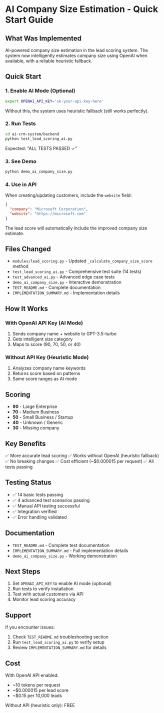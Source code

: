 # AI Company Size Estimation - Quick Start Guide

## What Was Implemented

AI-powered company size estimation in the lead scoring system. The system now intelligently estimates company size using OpenAI when available, with a reliable heuristic fallback.

## Quick Start

### 1. Enable AI Mode (Optional)

```bash
export OPENAI_API_KEY='sk-your-api-key-here'
```

Without this, the system uses heuristic fallback (still works perfectly).

### 2. Run Tests

```bash
cd ai-crm-system/backend
python test_lead_scoring_ai.py
```

Expected: "ALL TESTS PASSED ✓"

### 3. See Demo

```bash
python demo_ai_company_size.py
```

### 4. Use in API

When creating/updating customers, include the `website` field:

```json
{
  "company": "Microsoft Corporation",
  "website": "https://microsoft.com"
}
```

The lead score will automatically include the improved company size estimate.

## Files Changed

- `modules/lead_scoring.py` - Updated `_calculate_company_size_score` method
- `test_lead_scoring_ai.py` - Comprehensive test suite (14 tests)
- `test_advanced_ai.py` - Advanced edge case tests
- `demo_ai_company_size.py` - Interactive demonstration
- `TEST_README.md` - Complete documentation
- `IMPLEMENTATION_SUMMARY.md` - Implementation details

## How It Works

### With OpenAI API Key (AI Mode)
1. Sends company name + website to GPT-3.5-turbo
2. Gets intelligent size category
3. Maps to score (90, 70, 50, or 40)

### Without API Key (Heuristic Mode)
1. Analyzes company name keywords
2. Returns score based on patterns
3. Same score ranges as AI mode

## Scoring

- **90** - Large Enterprise
- **70** - Medium Business  
- **50** - Small Business / Startup
- **40** - Unknown / Generic
- **30** - Missing company

## Key Benefits

✅ More accurate lead scoring
✅ Works without OpenAI (heuristic fallback)
✅ No breaking changes
✅ Cost efficient (~$0.000015 per request)
✅ All tests passing

## Testing Status

- ✅ 14 basic tests passing
- ✅ 4 advanced test scenarios passing
- ✅ Manual API testing successful
- ✅ Integration verified
- ✅ Error handling validated

## Documentation

- `TEST_README.md` - Complete test documentation
- `IMPLEMENTATION_SUMMARY.md` - Full implementation details
- `demo_ai_company_size.py` - Working demonstration

## Next Steps

1. Set `OPENAI_API_KEY` to enable AI mode (optional)
2. Run tests to verify installation
3. Test with actual customers via API
4. Monitor lead scoring accuracy

## Support

If you encounter issues:
1. Check `TEST_README.md` troubleshooting section
2. Run `test_lead_scoring_ai.py` to verify setup
3. Review `IMPLEMENTATION_SUMMARY.md` for details

## Cost

With OpenAI API enabled:
- ~10 tokens per request
- ~$0.000015 per lead score
- ~$0.15 per 10,000 leads

Without API (heuristic only): FREE
